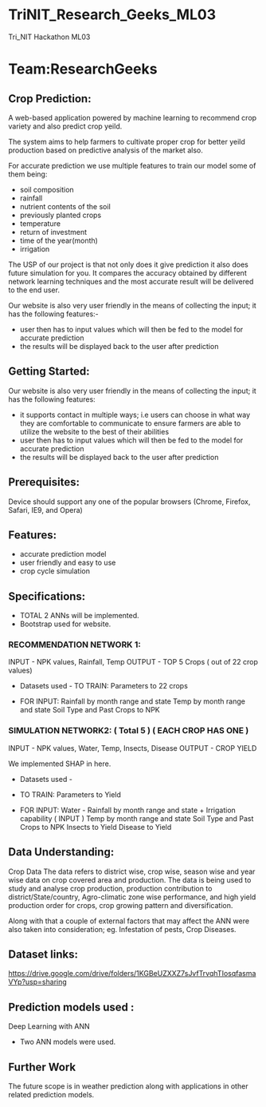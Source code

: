 # TriNIT_Research_Geeks_ML03
Tri_NIT Hackathon ML03

# Team:ResearchGeeks 

## Crop Prediction:
A web-based application powered by machine learning to recommend crop variety and also predict crop yeild.

The system aims to help farmers to cultivate proper crop for better yeild production based on predictive analysis of the market also. 

For accurate prediction we use multiple features to train our model some of them being:
* soil composition
* rainfall
* nutrient contents of the soil
* previously planted crops 
* temperature
* return of investment
* time of the year(month)
* irrigation 

The USP of our project is that not only does it give prediction it also does future simulation for you. It compares the accuracy obtained by different network learning techniques and the most accurate result will be delivered to the end user.

Our website is also very user friendly in the means of collecting the input; it has the following features:-
* user then has to input values which will then be fed to the model for accurate prediction 
* the results will be displayed back to the user after prediction 

## Getting Started:
Our website is also very user friendly in the means of collecting the input; it has the following features:
* it supports contact in multiple ways; i.e users can choose in what way they are comfortable to communicate to ensure farmers are able to utilize the website to the best of their abilities 
* user then has to input values which will then be fed to the model for accurate prediction 
* the results will be displayed back to the user after prediction 

## Prerequisites:
Device should support any one of the popular browsers (Chrome, Firefox, Safari, IE9, and Opera)

## Features:
* accurate prediction model 
* user friendly and easy to use
* crop cycle simulation 

## Specifications:
* TOTAL 2 ANNs will be implemented.
* Bootstrap used for website. 

### RECOMMENDATION NETWORK 1: 
INPUT - NPK values, Rainfall, Temp 
OUTPUT - TOP 5 Crops ( out of 22 crop values)

* Datasets used - 
TO TRAIN: Parameters to 22 crops

* FOR INPUT:
Rainfall by month range and state
Temp by month range and state
Soil Type and Past Crops to NPK

### SIMULATION NETWORK2: ( Total 5 ) ( EACH CROP HAS ONE )
INPUT - NPK values, Water, Temp, Insects, Disease
OUTPUT - CROP YIELD

We implemented SHAP in here.

* Datasets used - 

* TO TRAIN: Parameters to Yield

* FOR INPUT:
Water - Rainfall by month range and state + Irrigation capability ( INPUT )
Temp by month range and state
Soil Type and Past Crops to NPK
Insects to Yield
Disease to Yield
 
## Data Understanding:
Crop Data
The data refers to district wise, crop wise, season wise and year wise data on crop covered area and production. The data is being used to study and analyse crop production, production contribution to district/State/country, Agro-climatic zone wise performance, and high yield production order for crops, crop growing pattern and diversification.

Along with that a couple of external factors that may affect the ANN were also taken into consideration; eg. Infestation of pests, Crop Diseases.  

## Dataset links: 
https://drive.google.com/drive/folders/1KGBeUZXXZ7sJvfTrvqhTIosqfasmaVYp?usp=sharing 

## Prediction models used :
Deep Learning with ANN 
* Two ANN models were used. 

## Further Work
The future scope is in weather prediction along with applications in other related prediction models. 

